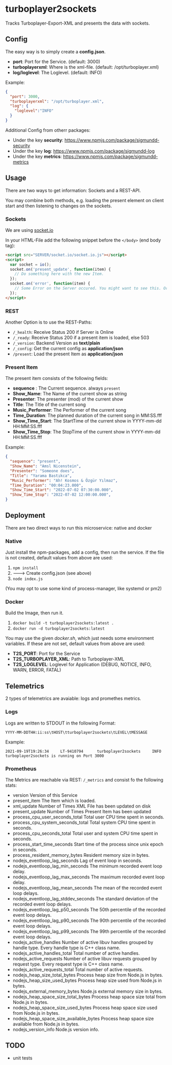 # turboplayer2sockets

Tracks Turboplayer-Export-XML and presents the data with sockets.

## Config

The easy way is to simply create a __config.json__.

- __port__: Port for the Service. (default: 3000)
- __turboplayerxml__: Where is the xml-file. (default: /opt/turboplayer.xml)
- __log/loglevel__: The Loglevel. (default: INFO)

Example:

```json
{
  "port": 3000,
  "turboplayerxml": "/opt/turboplayer.xml",
  "log": {
    "loglevel":"INFO"
  }
}
```

Additional Config from otherr packages:

- Under the key __security__: <https://www.npmjs.com/package/sigmundd-security>
- Under the key __log__: <https://www.npmjs.com/package/sigmundd-log>
- Under the key __metrics__: <https://www.npmjs.com/package/sigmundd-metrics>

## Usage

There are two ways to get information: Sockets and a REST-API.  

You may combine both methods, e.g. loading the present element on client start
and then listening to changes on the sockets.

### Sockets

We are using [socket.io](https://socket.io/)

In your HTML-File add the following snippet before the `</body>` (end body tag):

```html
<script src="SERVER/socket.io/socket.io.js"></script>
<script>
  var socket = io();
  socket.on('present_update', function(item) {
    // Do something here with the new Item.
  });
  socket.on('error', function(item) {
    // Some Error on the Server occured. You might want to see this. Or not. Your Play
  });
</script>
```

### REST

Another Option is to use the REST-Paths:

- `/_health`: Receive Status 200 if Server is Online
- `/_ready`: Receive Status 200 if a present item is loaded, else 503
- `/_version`: Backend Version as __text/plain__
- `/_config`: Get the current config as __application/json__
- `/present`: Load the present Item as __application/json__

### Present Item

The present item consists of the following fields:

- __sequence__ : The Current sequence. always `present`
- __Show_Name__: The Name of the current show as string
- __Presenter__: The presenter (mod) of the current show
- __Title__: The Title of the current song
- __Music_Performer__: The Performer of the current song
- __Time_Duration__: The planned duration of the current song in MM:SS.fff
- __Show_Time_Start__: The StartTime of the current show in YYYY-mm-dd HH:MM:SS.fff
- __Show_Time_Stop__: The StopTime of the current show in YYYY-mm-dd HH:MM:SS.fff


Example:

```json
{
  "sequence": "present",
  "Show_Name": "Amsl Nicenstein",
  "Presenter": "Someone does",
  "Title": "Yarama Bastıkca",
  "Music_Performer": "Ah! Kosmos & Özgür Yılmaz",
  "Time_Duration": "00:04:23.000",
  "Show_Time_Start": "2022-07-02 07:30:00.000",
  "Show_Time_Stop": "2022-07-02 12:00:00.000",
}
```

## Deployment

There are two direct ways to run this microservice: native and docker  

### Native

Just install the npm-packages, add a config,  then run the service.
If the file is not created, default values from above are used:

1. `npm install`
2. ---> Create config.json (see above)
3. `node index.js`

(You may opt to use some kind of process-manager, like systemd or pm2)

### Docker

Build the Image, then run it.

1. `docker build -t turboplayer2sockets:latest .`
2. `docker run -d turboplayer2sockets:latest`

You may use the given _docker.sh_, which just needs some environment variables.
If these are not set, default values from above are used:

- __T2S_PORT__: Port for the Service
- __T2S_TURBOPLAYER_XML__: Path to Turboplayer-XML
- __T2S_LOGLEVEL__: Loglevel for Application (DEBUG, NOTICE, INFO, WARN, ERROR, FATAL)

## Telemetrics

2 types of telemetrics are avaiable: logs and promethes metrics.

### Logs

Logs are written to STDOUT in the following Format:

`YYYY-MM-DDTHH:ii:ss\tHOST\tturboplayer2sockets\tLEVEL\tMESSAGE`

Example:

`2021-09-19T19:26:34     LT-9410794      turboplayer2sockets     INFO    turboplayer2sockets is running on Port 3000`

### Prometheus

The Metrics are reachable via REST: `/_metrics` and consist fo the following stats:

- version Version of this Service
- present_item The Item which is loaded.
- xml_update Number of Times XML File has been updated on disk
- present_update Number of Times Present Item has been updated
- process_cpu_user_seconds_total Total user CPU time spent in seconds.
- process_cpu_system_seconds_total Total system CPU time spent in seconds.
- process_cpu_seconds_total Total user and system CPU time spent in seconds.
- process_start_time_seconds Start time of the process since unix epoch in seconds.
- process_resident_memory_bytes Resident memory size in bytes.
- nodejs_eventloop_lag_seconds Lag of event loop in seconds.
- nodejs_eventloop_lag_min_seconds The minimum recorded event loop delay.
- nodejs_eventloop_lag_max_seconds The maximum recorded event loop delay.
- nodejs_eventloop_lag_mean_seconds The mean of the recorded event loop delays.
- nodejs_eventloop_lag_stddev_seconds The standard deviation of the recorded event loop delays.
- nodejs_eventloop_lag_p50_seconds The 50th percentile of the recorded event loop delays.
- nodejs_eventloop_lag_p90_seconds The 90th percentile of the recorded event loop delays.
- nodejs_eventloop_lag_p99_seconds The 99th percentile of the recorded event loop delays.
- nodejs_active_handles Number of active libuv handles grouped by handle type. Every handle type is C++ class name.
- nodejs_active_handles_total Total number of active handles.
- nodejs_active_requests Number of active libuv requests grouped by request type. Every request type is C++ class name.
- nodejs_active_requests_total Total number of active requests.
- nodejs_heap_size_total_bytes Process heap size from Node.js in bytes.
- nodejs_heap_size_used_bytes Process heap size used from Node.js in bytes.
- nodejs_external_memory_bytes Node.js external memory size in bytes.
- nodejs_heap_space_size_total_bytes Process heap space size total from Node.js in bytes.
- nodejs_heap_space_size_used_bytes Process heap space size used from Node.js in bytes.
- nodejs_heap_space_size_available_bytes Process heap space size available from Node.js in bytes.
- nodejs_version_info Node.js version info.

## TODO

- unit tests
